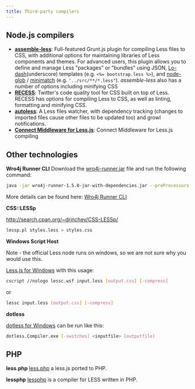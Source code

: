 ```yaml
---
title: Third-party compilers
---
```


## Node.js compilers

* **[assemble-less](https://github.com/assemble/assemble-less)**: Full-featured Grunt.js plugin for compiling Less files to CSS, with additional options for maintaining libraries of Less components and themes. For advanced users, this plugin allows you to define and manage Less "packages" or "bundles" using JSON, [Lo-dash](https://github.com/bestiejs/lodash)(underscore) templates (e.g. `<%= bootstrap.less %>`), and [node-glob](https://github.com/isaacs/node-glob) / [minimatch](https://github.com/isaacs/minimatch) (e.g. `'../src/**/*.less"`). _assemble-less_ also has a number of options including minifying CSS
* **[RECESS](https://github.com/twitter/recess)**: Twitter's code quality tool for CSS built on top of Less. RECESS has options for compiling Less to CSS, as well as linting, formatting and minifying CSS.
* **[autoless](https://github.com/jgonera/autoless)**: A Less files watcher, with dependency tracking (changes to imported files cause other files to be updated too) and growl notifications.
* **[Connect Middleware for Less.js](https://github.com/emberfeather/less.js-middleware)**: Connect Middleware for Less.js compiling


## Other technologies

**Wro4j Runner CLI**
Download the [wro4j-runner.jar](http://wro4j.googlecode.com/files/wro4j-runner-1.4.1-jar-with-dependencies.jar) file and run the following command:

```bash
java -jar wro4j-runner-1.5.0-jar-with-dependencies.jar --preProcessors lessCss`
```

More details can be found here: [Wro4j Runner CLI](http://code.google.com/p/wro4j/wiki/wro4jRunner)

**CSS::LESSp**

http://search.cpan.org/~drinchev/CSS-LESSp/

```bash
lessp.pl styles.less > styles.css
```

**Windows Script Host**

Note - the official Less node runs on windows, so we are not sure why you would use this.

[Less.js for Windows](https://github.com/duncansmart/less.js-windows) with this usage:

```bash
cscript //nologo lessc.wsf input.less [output.css] [-compress]
```
or

```bash
lessc input.less [output.css] [-compress]
```

**dotless**

[dotless for Windows](http://www.dotlesscss.org/) can be run like this:

```bash
dotless.Compiler.exe [-switches] <inputfile> [outputfile]
```

PHP
---

**less.php**
[less.php](https://github.com/oyejorge/less.php) a less.js ported to PHP.

**lessphp**
[lessphp](http://leafo.net/lessphp/) is a compiler for LESS written in PHP.

